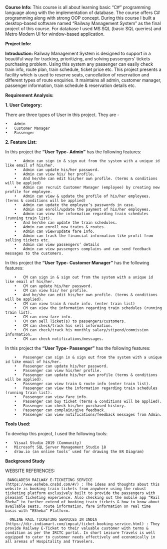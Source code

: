 **Course Info:**
This course is all about learning basic “C#” programming language along with the implementation of database. The course offers C# programming along with strong OOP concept. During this course I built a desktop-based software named “Railway Management System” as the final project of this course. For database I used MS SQL (basic SQL queries) and Metro Modern UI for window-based application.

**Project Info:**

**Introduction:**
Railway Management System is designed to support in a beautiful way for tracking, prioritizing, and solving passengers’ tickets purchasing problem. Using this system any passenger can easily check train info, route plan, train schedule, ticket price etc.  This project presents a facility which is used to reserve seats, cancellation of reservation and different types of route enquiries. It maintains all admin, customer manager, passenger information, train schedule & reservation details etc.

**Requirement Analysis:**

**1.	User Category:**

There are three types of User in this project. They are -

    •	Admin
    •	Customer Manager
    •	Passenger

**2.	Feature List:**

In this project the **“User Type- Admin”** has the following features:

        •	Admin can sign in & sign out from the system with a unique id like email of his/her.
        •	Admin can update his/her password.
        •	Admin can view his/ her profile.
        •	And he/she can edit his/her own profile. (terms & conditions will be applied)
        •	Admin can recruit Customer Manager (employee) by creating new profile for employee.
        •	Admin can view & update the profile of his/her employees. (terms & conditions will be applied)
        •	Admin can update the employee’s passwords in case.
        •	Admin can enroll/update the payment of his/her employees.
        •	Admin can view the information regarding train schedules (running train list).
        •	And he/she can update the train schedules.
        •	Admin can enroll new trains & routes.
        •	Admin can view/update fare info.
        •	Admin can track the financial information like profit from selling tickets etc.
        •	Admin can view passengers’ details
        •	Admin can view passengers complains and can send feedback messages to the customers.
        
In this project the **“User Type- Customer Manager”** has the following features:

        •	CM can sign in & sign out from the system with a unique id like email of his/her.
        •	CM can update his/her password.
        •	CM can view his/ her profile.
        •	And he/she can edit his/her own profile. (terms & conditions will be applied).
        •	CM can view train & route info. (enter train list)
        •	CM can view the information regarding train schedules (running train list).
        •	CM can view fare info.
        •	CM can sell Ticket(s) to passengers/customers.
        •	CM can check/track his sell information.
        •	CM can check/track his monthly salary/stipend/commission information.
        •	CM can check notifications/messages.
        
In this project the **“User Type- Passenger”** has the following features:

        •	Passenger can sign in & sign out from the system with a unique id like email of his/her.
        •	Passenger can update his/her password.
        •	Passenger can view his/her profile.
        •	Passenger can update his/her own profile (terms & conditions will be applied).
        •	Passenger can view train & route info (enter train list).
        •	Passenger can view the information regarding train schedules (running train list).
        •	Passenger can view fare info.
        •	Passenger can buy ticket (terms & conditions will be applied).
        •	Passenger can check his/her purchased history.
        •	Passenger can complain/give feedback.
        •	Passenger can view notifications/feedback messages from Admin.

**Tools Used:**

To develop this project, I used the following tools:

    •	Visual Studio 2019 (Community)
    •	Microsoft SQL Server Management Studio 18
    •	draw.io (an online tools’ used for drawing the ER Diagram)

**Background Study**

WEBSITE REFERENCES:    

     BANGLADESH RAILWAY E-TICKETING SERVICE (https://www.esheba.cnsbd.com/#/) : The ideas and thoughts about this website is booking train tickets from anywhere using the robust ticketing platform exclusively built to provide the passengers with pleasant ticketing experience. Also checking out the mobile app “Rail Sheba” to further extend of booking train tickets & how to know about available seats, route information, fare information on real time basis with “ESheba” Platform.

      ONLINE RAIL TICKETING SERVICES IN INDIA (https://dir.indiamart.com/impcat/ticket-booking-service.html) : They provide Railway E-Ticket to their valuable customer with terms & condition as per the IRCTC portal. In short Leisure Travels is well equipped to cater to customer needs effectively and economically in all arenas of Hospitality and Travelers. 
